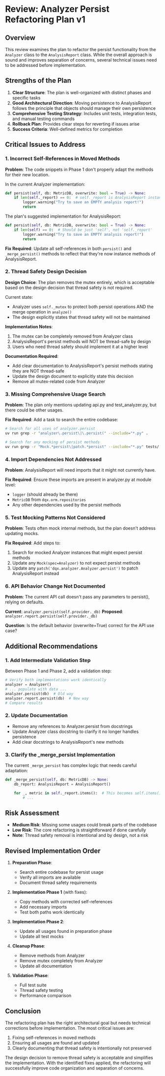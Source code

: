 # Review: Analyzer Persist Refactoring Plan v1

## Overview
This review examines the plan to refactor the persist functionality from the `Analyzer` class to the `AnalysisReport` class. While the overall approach is sound and improves separation of concerns, several technical issues need to be addressed before implementation.

## Strengths of the Plan

1. **Clear Structure**: The plan is well-organized with distinct phases and specific tasks
2. **Good Architectural Direction**: Moving persistence to AnalysisReport follows the principle that objects should manage their own persistence
3. **Comprehensive Testing Strategy**: Includes unit tests, integration tests, and manual testing commands
4. **Rollback Plan**: Provides clear steps for reverting if issues arise
5. **Success Criteria**: Well-defined metrics for completion

## Critical Issues to Address

### 1. Incorrect Self-References in Moved Methods
**Problem**: The code snippets in Phase 1 don't properly adapt the methods for their new location.

In the current Analyzer implementation:
```python
def persist(self, db: MetricDB, overwrite: bool = True) -> None:
    if len(self._report) == 0:  # self._report is AnalysisReport instance
        logger.warning("Try to save an EMPTY analysis report!")
        return
```

The plan's suggested implementation for AnalysisReport:
```python
def persist(self, db: MetricDB, overwrite: bool = True) -> None:
    if len(self) == 0:  # Should be just 'self', not 'self._report'
        logger.warning("Try to save an EMPTY analysis report!")
        return
```

**Fix Required**: Update all self-references in both `persist()` and `_merge_persist()` methods to reflect that they're now instance methods of AnalysisReport.

### 2. Thread Safety Design Decision
**Design Choice**: The plan removes the mutex entirely, which is acceptable based on the design decision that thread safety is not required.

Current state:
- Analyzer uses `self._mutex` to protect both persist operations AND the merge operation in `analyze()`
- The design explicitly states that thread safety will not be maintained

**Implementation Notes**:
1. The mutex can be completely removed from Analyzer class
2. AnalysisReport's persist methods will NOT be thread-safe by design
3. Users who need thread safety should implement it at a higher level

**Documentation Required**:
- Add clear documentation to AnalysisReport's persist methods stating they are NOT thread-safe
- Update the design document to explicitly state this decision
- Remove all mutex-related code from Analyzer

### 3. Missing Comprehensive Usage Search
**Problem**: The plan only mentions updating api.py and test_analyzer.py, but there could be other usages.

**Fix Required**: Add a task to search the entire codebase:
```bash
# Search for all uses of analyzer.persist
uv run grep -r "analyzer\.persist\|\.persist(" --include="*.py" .

# Search for any mocking of persist methods
uv run grep -r "Mock.*persist\|patch.*persist" --include="*.py" tests/
```

### 4. Import Dependencies Not Addressed
**Problem**: AnalysisReport will need imports that it might not currently have.

**Fix Required**: Ensure these imports are present in analyzer.py at module level:
- `logger` (should already be there)
- `MetricDB` from `dqx.orm.repositories`
- Any other dependencies used by the persist methods

### 5. Test Mocking Patterns Not Considered
**Problem**: Tests often mock internal methods, but the plan doesn't address updating mocks.

**Fix Required**: Add steps to:
1. Search for mocked Analyzer instances that might expect persist methods
2. Update any `Mock(spec=Analyzer)` to not expect persist methods
3. Update any `patch('dqx.analyzer.Analyzer.persist')` to patch AnalysisReport instead

### 6. API Behavior Change Not Documented
**Problem**: The current API call doesn't pass any parameters to persist(), relying on defaults.

**Current**: `analyzer.persist(self.provider._db)`
**Proposed**: `analyzer.report.persist(self.provider._db)`

**Question**: Is the default behavior (overwrite=True) correct for the API use case?

## Additional Recommendations

### 1. Add Intermediate Validation Step
Between Phase 1 and Phase 2, add a validation step:
```python
# Verify both implementations work identically
analyzer = Analyzer()
# ... populate with data ...
analyzer.persist(db)  # Old way
analyzer.report.persist(db)  # New way
# Compare results
```

### 2. Update Documentation
- Remove any references to Analyzer.persist from docstrings
- Update Analyzer class docstring to clarify it no longer handles persistence
- Add clear docstrings to AnalysisReport's new methods

### 3. Clarify the _merge_persist Implementation
The current `_merge_persist` has complex logic that needs careful adaptation:
```python
def _merge_persist(self, db: MetricDB) -> None:
    db_report: AnalysisReport = AnalysisReport()

    for _, metric in self._report.items():  # This becomes self.items()
        # ...
```

## Risk Assessment

- **Medium Risk**: Missing some usages could break parts of the codebase
- **Low Risk**: The core refactoring is straightforward if done carefully
- **Note**: Thread safety removal is intentional and by design, not a risk

## Revised Implementation Order

1. **Preparation Phase**:
   - Search entire codebase for persist usage
   - Verify all imports are available
   - Document thread safety requirements

2. **Implementation Phase 1** (with fixes):
   - Copy methods with corrected self-references
   - Add necessary imports
   - Test both paths work identically

3. **Implementation Phase 2**:
   - Update all usages found in preparation phase
   - Update all test mocks

4. **Cleanup Phase**:
   - Remove methods from Analyzer
   - Remove mutex completely from Analyzer
   - Update all documentation

5. **Validation Phase**:
   - Full test suite
   - Thread safety testing
   - Performance comparison

## Conclusion

The refactoring plan has the right architectural goal but needs technical corrections before implementation. The most critical issues are:

1. Fixing self-references in moved methods
2. Ensuring all usages are found and updated
3. Clearly documenting that thread safety is intentionally not preserved

The design decision to remove thread safety is acceptable and simplifies the implementation. With the identified fixes applied, the refactoring will successfully improve code organization and separation of concerns.
